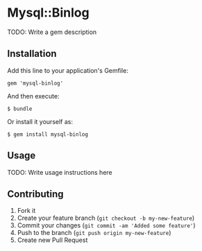 # Mysql::Binlog

TODO: Write a gem description

## Installation

Add this line to your application's Gemfile:

    gem 'mysql-binlog'

And then execute:

    $ bundle

Or install it yourself as:

    $ gem install mysql-binlog

## Usage

TODO: Write usage instructions here

## Contributing

1. Fork it
2. Create your feature branch (`git checkout -b my-new-feature`)
3. Commit your changes (`git commit -am 'Added some feature'`)
4. Push to the branch (`git push origin my-new-feature`)
5. Create new Pull Request
